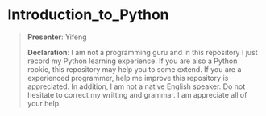 # Introduction_to_Python

>**Presenter**: Yifeng
>
>**Declaration**: I am not a programming guru and in this repository I just record my Python learning experience. If you are also a Python rookie, this repository may help you to some extend. If you are a experienced programmer, help me improve this repository is appreciated.
>In addition, I am not a native English speaker. Do not hesitate to correct my writting and grammar. I am appreciate all of your help.
